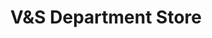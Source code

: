 ---
title: "V&S Department Store"
url: /little-current/vands-department-store/
shop: department store
---